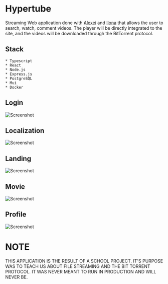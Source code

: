 # Hypertube
Streaming Web application done with [Alexei](https://github.com/alex2011576) and [Ilona](https://github.com/fglsn) that allows the user to search, watch, comment videos. The player will be directly integrated to the site, and the videos will be downloaded through the BitTorrent protocol. 

## Stack
```console
* Typescript
* React
* Node.js
* Express.js
* PostgreSQL
* Mui
* Docker
```

## Login
![Screenshot](images/login.png)
## Localization
![Screenshot](images/localization.png)
## Landing
![Screenshot](images/landing.png)
## Movie
![Screenshot](images/movie.png)
## Profile
![Screenshot](images/profile.png)

# NOTE
THIS APPLICATION IS THE RESULT OF A SCHOOL PROJECT. IT'S PURPOSE WAS TO TEACH US ABOUT FILE STREAMING AND THE BIT TORRENT PROTOCOL. IT WAS NEVER MEANT TO RUN IN PRODUCTION AND WILL NEVER BE.

